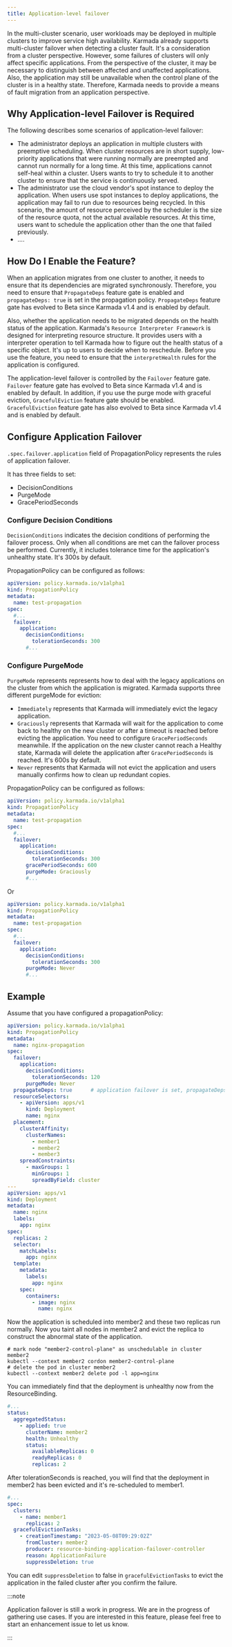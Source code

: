 ```yaml
---
title: Application-level failover
---
```


In the multi-cluster scenario, user workloads may be deployed in multiple clusters to improve service high availability. Karmada already supports multi-cluster failover when detecting a cluster fault. 
It's a consideration from a cluster perspective. However, some failures of clusters will only affect specific applications. From the perspective of the cluster, it may be necessary to distinguish between affected and unaffected applications.
Also, the application may still be unavailable when the control plane of the cluster is in a healthy state. Therefore, Karmada needs to provide a means of fault migration from an application perspective.

## Why Application-level Failover is Required

The following describes some scenarios of application-level failover:

* The administrator deploys an application in multiple clusters with preemptive scheduling. When cluster resources are in short supply, low-priority applications that were running normally are preempted and cannot run normally for a long time. At this time, applications cannot self-heal within a cluster. Users wants to try to schedule it to another cluster to ensure that the service is continuously served.
* The administrator use the cloud vendor's spot instance to deploy the application. When users use spot instances to deploy applications, the application may fail to run due to resources being recycled.
In this scenario, the amount of resource perceived by the scheduler is the size of the resource quota, not the actual available resources. At this time, users want to schedule the application other than the one that failed previously.
* ....

## How Do I Enable the Feature?

When an application migrates from one cluster to another, it needs to ensure that its dependencies are migrated synchronously.
Therefore, you need to ensure that `PropagateDeps` feature gate is enabled and `propagateDeps: true` is set in the propagation policy. `PropagateDeps` feature gate has evolved to Beta since Karmada v1.4 and is enabled by default.

Also, whether the application needs to be migrated depends on the health status of the application. Karmada's `Resource Interpreter Framework` is designed for interpreting resource structure. It provides users with
a interpreter operation to tell Karmada how to figure out the health status of a specific object. It's up to users to decide when to reschedule. Before you use the feature, you need to ensure that the `interpretHealth` rules for the application is configured.

The application-level failover is controlled by the `Failover` feature gate. `Failover` feature gate has evolved to Beta since Karmada v1.4 and is enabled by default.
In addition, if you use the purge mode with graceful eviction, `GracefulEviction` feature gate should be enabled. `GracefulEviction` feature gate has also evolved to Beta since Karmada v1.4 and is enabled by default.

## Configure Application Failover

`.spec.failover.application` field of PropagationPolicy represents the rules of application failover.

It has three fields to set:
* DecisionConditions
* PurgeMode
* GracePeriodSeconds

### Configure Decision Conditions

`DecisionConditions` indicates the decision conditions of performing the failover process. Only when all conditions are met can the failover process be performed.
Currently, it includes tolerance time for the application's unhealthy state. It's 300s by default.

PropagationPolicy can be configured as follows:
```yaml
apiVersion: policy.karmada.io/v1alpha1
kind: PropagationPolicy
metadata:
  name: test-propagation
spec:
  #...
  failover:
    application:
      decisionConditions:
        tolerationSeconds: 300
      #...  
```

### Configure PurgeMode

`PurgeMode` represents represents how to deal with the legacy applications on the cluster from which the application is migrated.
Karmada supports three different purgeMode for eviction:

* `Immediately` represents that Karmada will immediately evict the legacy application.
* `Graciously` represents that Karmada will wait for the application to come back to healthy on the new cluster or after a timeout is reached before evicting the application. 
You need to configure `GracePeriodSeconds` meanwhile. If the application on the new cluster cannot reach a Healthy state, Karmada will delete the application after `GracePeriodSeconds` is reached. It's 600s by default.
* `Never` represents that Karmada will not evict the application and users manually confirms how to clean up redundant copies.

PropagationPolicy can be configured as follows:
```yaml
apiVersion: policy.karmada.io/v1alpha1
kind: PropagationPolicy
metadata:
  name: test-propagation
spec:
  #...
  failover:
    application:
      decisionConditions:
        tolerationSeconds: 300
      gracePeriodSeconds: 600
      purgeMode: Graciously
      #...  
```

Or
```yaml
apiVersion: policy.karmada.io/v1alpha1
kind: PropagationPolicy
metadata:
  name: test-propagation
spec:
  #...
  failover:
    application:
      decisionConditions:
        tolerationSeconds: 300
      purgeMode: Never
      #...  
```

## Example

Assume that you have configured a propagationPolicy:
```yaml
apiVersion: policy.karmada.io/v1alpha1
kind: PropagationPolicy
metadata:
  name: nginx-propagation
spec:
  failover:
    application:
      decisionConditions:
        tolerationSeconds: 120
      purgeMode: Never
  propagateDeps: true      # application failover is set, propagateDeps must be true
  resourceSelectors:
    - apiVersion: apps/v1
      kind: Deployment
      name: nginx
  placement:
    clusterAffinity:
      clusterNames:
        - member1
        - member2
        - member3
    spreadConstraints:
      - maxGroups: 1
        minGroups: 1
        spreadByField: cluster
---
apiVersion: apps/v1
kind: Deployment
metadata:
  name: nginx
  labels:
    app: nginx
spec:
  replicas: 2
  selector:
    matchLabels:
      app: nginx
  template:
    metadata:
      labels:
        app: nginx
    spec:
      containers:
        - image: nginx
          name: nginx
```

Now the application is scheduled into member2 and these two replicas run normally. Now you taint all nodes in member2 and evict the replica to construct the abnormal state of the application.

```shell
# mark node "member2-control-plane" as unschedulable in cluster member2
kubectl --context member2 cordon member2-control-plane
# delete the pod in cluster member2
kubectl --context member2 delete pod -l app=nginx
```

You can immediately find that the deployment is unhealthy now from the ResourceBinding.

```yaml
#...
status:
  aggregatedStatus:
    - applied: true
      clusterName: member2
      health: Unhealthy
      status:
        availableReplicas: 0
        readyReplicas: 0 
        replicas: 2
```

After tolerationSeconds is reached, you will find that the deployment in member2 has been evicted and it's re-scheduled to member1.

```yaml
#...
spec:
  clusters:
    - name: member1
      replicas: 2
  gracefulEvictionTasks:
    - creationTimestamp: "2023-05-08T09:29:02Z"
      fromCluster: member2
      producer: resource-binding-application-failover-controller
      reason: ApplicationFailure
      suppressDeletion: true
```

You can edit `suppressDeletion` to false in `gracefulEvictionTasks` to evict the application in the failed cluster after you confirm the failure.

:::note

Application failover is still a work in progress. We are in the progress of gathering use cases. If you are interested in this feature, please feel free to start an enhancement issue to let us know.

:::
